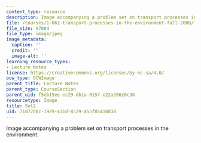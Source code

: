 ```yaml
---
content_type: resource
description: Image accompanying a problem set on transport processes in the environment.
file: /courses/1-061-transport-processes-in-the-environment-fall-2008/71d77d0c1929411d8529a55f85410d38_Sol2.jpg
file_size: 97804
file_type: image/jpeg
image_metadata:
  caption: ''
  credit: ''
  image-alt: ''
learning_resource_types:
- Lecture Notes
license: https://creativecommons.org/licenses/by-nc-sa/4.0/
ocw_type: OCWImage
parent_title: Lecture Notes
parent_type: CourseSection
parent_uid: f5eb15ee-ec29-db1a-0157-e22a35620c38
resourcetype: Image
title: Sol2
uid: 71d77d0c-1929-411d-8529-a55f85410d38
---
```

Image accompanying a problem set on transport processes in the environment.